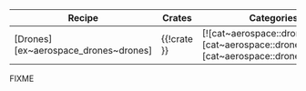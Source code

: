 | Recipe | Crates | Categories |
|---|---|---|
| [Drones][ex~aerospace_drones~drones] | {{!crate }} | [![cat~aerospace::drones][cat~aerospace::drones~badge]][cat~aerospace::drones] |

<div class="hidden">
FIXME
</div>
